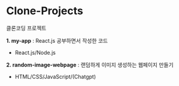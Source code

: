 # Clone-Projects

클론코딩 프로젝트

**1. my-app** : React.js 공부하면서 작성한 코드 

- React.js/Node.js

**2. random-image-webpage** : 랜덤하게 이미지 생성하는 웹페이지 만들기 

- HTML/CSS/JavaScript/(Chatgpt)
